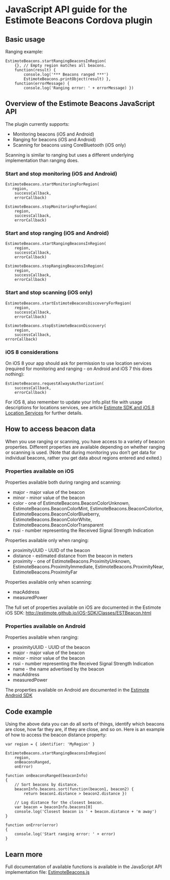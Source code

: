 # JavaScript API guide for the Estimote Beacons Cordova plugin

## Basic usage

Ranging example:

    EstimoteBeacons.startRangingBeaconsInRegion(
        {}, // Empty region matches all beacons.
        function(result) {
            console.log('*** Beacons ranged ***')
            EstimoteBeacons.printObject(result) },
        function(errorMessage) {
            console.log('Ranging error: ' + errorMessage) })

## Overview of the Estimote Beacons JavaScript API

The plugin currently supports:

* Monitoring beacons (iOS and Android)
* Ranging for beacons (iOS and Android)
* Scanning for beacons using CoreBluetooth (iOS only)

Scanning is similar to ranging but uses a different underlying implementation than ranging does.

### Start and stop monitoring (iOS and Android)

    EstimoteBeacons.startMonitoringForRegion(
       region,
        successCallback,
        errorCallback)

    EstimoteBeacons.stopMonitoringForRegion(
        region,
        successCallback,
        errorCallback)

### Start and stop ranging (iOS and Android)

    EstimoteBeacons.startRangingBeaconsInRegion(
        region,
        successCallback,
        errorCallback)

    EstimoteBeacons.stopRangingBeaconsInRegion(
        region,
        successCallback,
        errorCallback)

### Start and stop scanning (iOS only)

    EstimoteBeacons.startEstimoteBeaconsDiscoveryForRegion(
        region,
        successCallback,
        errorCallback)

    EstimoteBeacons.stopEstimoteBeaconDiscovery(
        region,
        successCallback,
    errorCallback)

### iOS 8 considerations

On iOS 8 your app should ask for permission to use location services (required for monitoring and ranging - on Android and iOS 7 this does nothing):

    EstimoteBeacons.requestAlwaysAuthorization(
        successCallback,
        errorCallback)

For iOS 8, also remember to update your Info.plist file with usage descriptions for locations services, see article [Estimote SDK and iOS 8 Location Services](https://community.estimote.com/hc/en-us/articles/203393036-Estimote-SDK-and-iOS-8-Location-Services) for further details.

## How to access beacon data

When you use ranging or scanning, you have access to a variety of beacon properties. Different properties are available depending on whether ranging or scanning is used. (Note that during monitoring you don’t get data for individual beacons, rather you get data about regions entered and exited.)

### Properties available on iOS

Properties available both during ranging and scanning:

* major - major value of the beacon
* minor - minor value of the beacon
* color - one of EstimoteBeacons.BeaconColorUnknown, EstimoteBeacons.BeaconColorMint, EstimoteBeacons.BeaconColorIce, EstimoteBeacons.BeaconColorBlueberry, EstimoteBeacons.BeaconColorWhite, EstimoteBeacons.BeaconColorTransparent
* rssi - number representing the Received Signal Strength Indication

Properties available only when ranging:

* proximityUUID - UUID of the beacon
* distance - estimated distance from the beacon in meters
* proximity - one of EstimoteBeacons.ProximityUnknown, EstimoteBeacons.ProximityImmediate, EstimoteBeacons.ProximityNear, EstimoteBeacons.ProximityFar

Properties available only when scanning:

* macAddress
* measuredPower

The full set of properties available on iOS are documented in the Estimote iOS SDK:
http://estimote.github.io/iOS-SDK/Classes/ESTBeacon.html

### Properties available on Android

Properties available when ranging:

* proximityUUID - UUID of the beacon
* major - major value of the beacon
* minor - minor value of the beacon
* rssi - number representing the Received Signal Strength Indication
* name - the name advertised by the beacon
* macAddress
* measuredPower

The properties available on Android are documented in the [Estimote Android SDK](http://estimote.github.io/Android-SDK/JavaDocs/index.html?com/estimote/sdk/Beacon.html)

## Code example

Using the above data you can do all sorts of things, identify which beacons are close, how far they are, if they are close, and so on. Here is an example of how to access the beacon distance property:

    var region = { identifier: 'MyRegion' }

    EstimoteBeacons.startRangingBeaconsInRegion(
        region,
        onBeaconsRanged,
        onError)

    function onBeaconsRanged(beaconInfo)
    {
        // Sort beacons by distance.
        beaconInfo.beacons.sort(function(beacon1, beacon2) {
            return beacon1.distance > beacon2.distance })

        // Log distance for the closest beacon.
        var beacon = beaconInfo.beacons[0]
        console.log('Closest beacon is ' + beacon.distance + 'm away')
    }

    function onError(error)
    {
        console.log('Start ranging error: ' + error)
    }

## Learn more

Full documentation of available functions is available in the JavaScript API implementation file:
[EstimoteBeacons.js](plugin/src/js/EstimoteBeacons.js)
